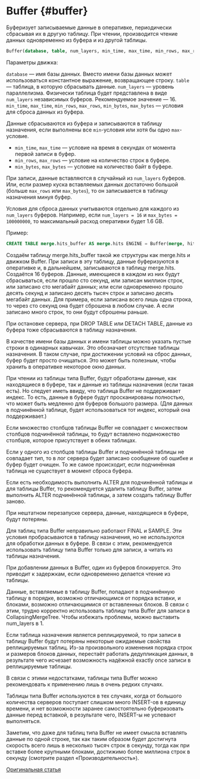 # Buffer {#buffer}

Буферизует записываемые данные в оперативке, периодически сбрасывая их в другую таблицу. При чтении, производится чтение данных одновременно из буфера и из другой таблицы.

``` sql
Buffer(database, table, num_layers, min_time, max_time, min_rows, max_rows, min_bytes, max_bytes)
```

Параметры движка:

`database` — имя базы данных. Вместо имени базы данных может использоваться константное выражение, возвращающее строку.
`table` — таблица, в которую сбрасывать данные.
`num_layers` — уровень параллелизма. Физически таблица будет представлена в виде `num_layers` независимых буферов. Рекомендуемое значение — 16.
`min_time`, `max_time`, `min_rows`, `max_rows`, `min_bytes`, `max_bytes` — условия для сброса данных из буфера.

Данные сбрасываются из буфера и записываются в таблицу назначения, если выполнены все `min`-условия или хотя бы одно `max`-условие.

-   `min_time`, `max_time` — условие на время в секундах от момента первой записи в буфер.
-   `min_rows`, `max_rows` — условие на количество строк в буфере.
-   `min_bytes`, `max_bytes` — условие на количество байт в буфере.

При записи, данные вставляются в случайный из `num_layers` буферов. Или, если размер куска вставляемых данных достаточно большой (больше `max_rows` или `max_bytes`), то он записывается в таблицу назначения минуя буфер.

Условия для сброса данных учитываются отдельно для каждого из `num_layers` буферов. Например, если `num_layers = 16` и `max_bytes = 100000000`, то максимальный расход оперативки будет 1.6 GB.

Пример:

``` sql
CREATE TABLE merge.hits_buffer AS merge.hits ENGINE = Buffer(merge, hits, 16, 10, 100, 10000, 1000000, 10000000, 100000000)
```

Создаём таблицу merge.hits\_buffer такой же структуры как merge.hits и движком Buffer. При записи в эту таблицу, данные буферизуются в оперативке и, в дальнейшем, записываются в таблицу merge.hits. Создаётся 16 буферов. Данные, имеющиеся в каждом из них будут сбрасываться, если прошло сто секунд, или записан миллион строк, или записано сто мегабайт данных; или если одновременно прошло десять секунд и записано десять тысяч строк и записано десять мегабайт данных. Для примера, если записана всего лишь одна строка, то через сто секунд она будет сброшена в любом случае. А если записано много строк, то они будут сброшены раньше.

При остановке сервера, при DROP TABLE или DETACH TABLE, данные из буфера тоже сбрасываются в таблицу назначения.

В качестве имени базы данных и имени таблицы можно указать пустые строки в одинарных кавычках. Это обозначает отсутствие таблицы назначения. В таком случае, при достижении условий на сброс данных, буфер будет просто очищаться. Это может быть полезным, чтобы хранить в оперативке некоторое окно данных.

При чтении из таблицы типа Buffer, будут обработаны данные, как находящиеся в буфере, так и данные из таблицы назначения (если такая есть).
Но следует иметь ввиду, что таблица Buffer не поддерживает индекс. То есть, данные в буфере будут просканированы полностью, что может быть медленно для буферов большого размера. (Для данных в подчинённой таблице, будет использоваться тот индекс, который она поддерживает.)

Если множество столбцов таблицы Buffer не совпадает с множеством столбцов подчинённой таблицы, то будут вставлено подмножество столбцов, которое присутствует в обеих таблицах.

Если у одного из столбцов таблицы Buffer и подчинённой таблицы не совпадает тип, то в лог сервера будет записано сообщение об ошибке и буфер будет очищен.
То же самое происходит, если подчинённая таблица не существует в момент сброса буфера.

Если есть необходимость выполнить ALTER для подчинённой таблицы и для таблицы Buffer, то рекомендуется удалить таблицу Buffer, затем выполнить ALTER подчинённой таблицы, а затем создать таблицу Buffer заново.

При нештатном перезапуске сервера, данные, находящиеся в буфере, будут потеряны.

Для таблиц типа Buffer неправильно работают FINAL и SAMPLE. Эти условия пробрасываются в таблицу назначения, но не используются для обработки данных в буфере. В связи с этим, рекомендуется использовать таблицу типа Buffer только для записи, а читать из таблицы назначения.

При добавлении данных в Buffer, один из буферов блокируется. Это приводит к задержкам, если одновременно делается чтение из таблицы.

Данные, вставляемые в таблицу Buffer, попадают в подчинённую таблицу в порядке, возможно отличающимся от порядка вставки, и блоками, возможно отличающимися от вставленных блоков. В связи с этим, трудно корректно использовать таблицу типа Buffer для записи в CollapsingMergeTree. Чтобы избежать проблемы, можно выставить num\_layers в 1.

Если таблица назначения является реплицируемой, то при записи в таблицу Buffer будут потеряны некоторые ожидаемые свойства реплицируемых таблиц. Из-за произвольного изменения порядка строк и размеров блоков данных, перестаёт работать дедупликация данных, в результате чего исчезает возможность надёжной exactly once записи в реплицируемые таблицы.

В связи с этими недостатками, таблицы типа Buffer можно рекомендовать к применению лишь в очень редких случаях.

Таблицы типа Buffer используются в тех случаях, когда от большого количества серверов поступает слишком много INSERT-ов в единицу времени, и нет возможности заранее самостоятельно буферизовать данные перед вставкой, в результате чего, INSERT-ы не успевают выполняться.

Заметим, что даже для таблиц типа Buffer не имеет смысла вставлять данные по одной строке, так как таким образом будет достигнута скорость всего лишь в несколько тысяч строк в секунду, тогда как при вставке более крупными блоками, достижимо более миллиона строк в секунду (смотрите раздел «Производительность»).

[Оригинальная статья](https://clickhouse.tech/docs/ru/operations/table_engines/buffer/) <!--hide-->
